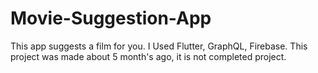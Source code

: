 # Movie-Suggestion-App
This app suggests a film for you.
I Used Flutter, GraphQL, Firebase.
This project was made about 5 month's ago, it is not completed project.
